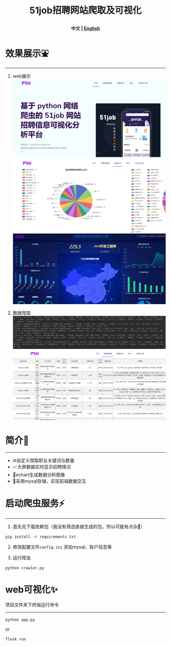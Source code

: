<h1 align="center">
  <p>
    51job招聘网站爬取及可视化
  <p>
</h1>
<div>
<h4 align="center">
    <p>
        <b>中文</b> |
        <a href="/README_EN.md">English</a>
    <p>
</h4>
</div>

# 效果展示⛲

----

1. web展示
![爬取过程图](static/img/img_1.png)
![img.png](static/img/img_2.png)
![img_1.png](static/img/img_3.png)


2. 数据爬取
![爬取过程图](static/img/img.png)
![爬取过程图](static/img/img_4.png)


# 简介📝

------
- 🌐自定义爬取职业关键词与数量
- 📈大屏数据实时显示招聘情况
- 🎨echart生成数据分析图像 
- 🐳采用mysql存储，实现前端数据交互

# 启动爬虫服务⚡

------
1. 首先先下载依赖包（我没有筛选直接生成的包，所以可能有点杂🚨）
```
pip install -r requirements.txt
```
2. 修改配置文件`config.ini` 添加mysql、账户信息等

3. 运行爬虫
```
python crawler.py
```

# web可视化✨

项目文件夹下终端运行命令

------

```
python app.py
```
or
```
flask run
```
